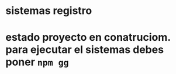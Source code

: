 <h1>sistemas registro<h1>

estado proyecto en conatruciom.
para ejecutar el sistemas debes poner
```npm gg```
